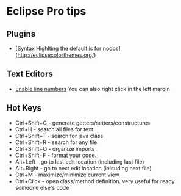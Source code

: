 # Eclipse Pro tips

## Plugins
* [Syntax Highlting the default is for noobs] (http://eclipsecolorthemes.org/)



## Text Editors

* [Enable line numbers](http://blog.grimeymedia.com/show-line-numbers-in-java-eclipse-kepler-version/) You can also right click in the left margin

## Hot Keys
* Ctrl+Shift+G - generate getters/setters/constructures
* Ctrl+H - search all files for text
* Ctrl+Shift+T - search for java class
* Ctrl+Shift+R - search for any file
* Ctrl+Shift+O - organize imports
* Ctrl+Shift+F - format your code.
* Alt+Left - go to last edit location (including last file)
* Alt+Right - go to next edit location (inlcuding next file)
* Ctrl+M - maximize/minimize current view
* Ctrl+Click - open class/method definition. very useful for ready someone else's code
